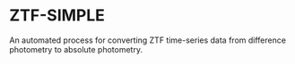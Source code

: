 # ZTF-SIMPLE
An automated process for converting ZTF time-series data from difference photometry to absolute photometry.
